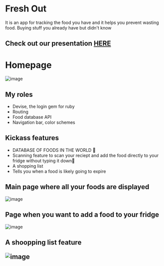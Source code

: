<h1>Fresh Out</h1>
<p>It is an app for tracking the food you have and it helps you prevent wasting food. Buying stuff you already have but didn't know</p>

<h2>Check out our presentation <strong><a href="https://www.youtube.com/watch?v=YAwYAroMBV4">HERE</a></strong>  
<h1>Homepage</h1>

![image](https://user-images.githubusercontent.com/98511262/205536078-55281a1c-338e-4e7f-bde6-ec482898a6c8.png)

<h2>My roles</h2>
<ul>
  <li>Devise, the login gem for ruby</li>
  <li>Routing</li>
  <li>Food database API</li>
  <li>Navigation bar, color schemes</li>
</ul>
<h2>Kickass features</h2>
<ul>
  <li>DATABASE OF FOODS IN THE WORLD 🥚</li>
  <li>Scanning feature to scan your reciept and add the food directly to your fridge without typing it down🧾</li>
  <li>A shopping list</li>
  <li>Tells you when a food is likely going to expire</li>
</ul>
<h2>Main page where all your foods are displayed</h2>

![image](https://user-images.githubusercontent.com/98511262/205536478-342b1d28-35a0-42ad-998b-3dc8ed71f0ec.png)

<h2>Page when you want to add a food to your fridge</h2>

![image](https://user-images.githubusercontent.com/98511262/205536574-4fa1bdd6-6cbd-43cb-af59-b517461c5a17.png)

<h2>A shoopping list feature</li>

![image](https://user-images.githubusercontent.com/98511262/205537186-a213b396-a79a-4e6e-b83a-5a5106dcc074.png)

